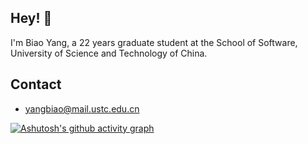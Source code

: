 
## Hey! 👋
I'm Biao Yang, a 22 years graduate student at the School of Software, University of Science and Technology of China.



## Contact
- yangbiao@mail.ustc.edu.cn


[![Ashutosh's github activity graph](https://github-readme-activity-graph.vercel.app/graph?username=jackson-119&bg_color=fffff0&color=708090&line=24292e&point=24292e&area=true&border_color=ff0000)](https://github.com/ashutosh00710/github-readme-activity-graph)

